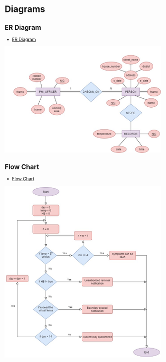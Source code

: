 # Diagrams

## ER Diagram

- [ER Diagram](https://viewer.diagrams.net/?highlight=0000ff&edit=_blank&layers=1&nav=1&title=Untitled%20Diagram.drawio#R7Vxbb5tIFP41kXYfagFzAT8mjtNWq23aeLXb7ktEzMRGxeBi3Dj99TtcBphLYkzAE7yRIoU5AwN8fOfKMWdgstq9j9318s%2FII8GZZXi7M3B5ZlmWYWP6L5U85hLTgIVkEfteIasEM%2F8XYTsW0q3vkQ23YxJFQeKveeE8CkMyTziZG8fRA7%2FbfRTwZ127CyIJZnM3kKX%2F%2BF6yzKUOMir5B%2BIvluzMplHMrFy2cyHYLF0veqiJwPQMTOIoSvKt1W5CghQ9hkt%2B3NUTs%2BWFxSRMmhxw%2Fu%2BXq7%2Fd97PN%2Bsf06pf7Zee%2BO39XrPLTDbbFDU8%2BTCd%2FzG6vPxVXnTwyKOJltLrbUjwvHpZ%2BQmZrd57OPNAnT2XLZBXQkUk37%2F0gmERBFGfHAc8lzv2cyjdJHH0ntRk8d8jdPZ0proLECdk9eXtmCRqlG4lWJIkf6S7FAcBx8kMKpkEH5eOH6rGVD2dZe2TjQuYWTFmUS1dg0o0CzwOwtSRsP09vZipgo23okXQp42BwiekhYqvAHWMbuLgbcJHNg4tMayTD6yjQBagndIGM7oePt9dXVx8n05sBQmw6TSA2zWNiDCWMJWBJ6J2nZpaOwigkPJBk5ydfa9vfUvzpXeWjy13xOLLBIxuE9Mq%2F1ge1o9JhdVg2YsflV0Y8yZwLD4BefbSN52Q%2FtRI3XpBkn%2FGUH2jtcSHF02KymARu4v%2FkL1f1CIszfI58eiMlX6DJ8wU7Agvy2yyOqvsFcSEsLCTSKcdBWihjVHnb7UmG%2Fp8kY8HMPpJZOkkGDMEoQcFZNiUZwHsW6plkWCIZxQIHSWrV127I0Q3%2F2KYx2cU8N%2FTnKYyLO%2Fc3esX0j57fUG79nm6mFKFBZpi8u3dXfvCYH76KwmiTuRtul00W7aY7GOtddV66tcj%2FIzGyRvSWU2kWNZYjBgHKQKCSy3Q7vTCU3jWiYO7b1yz3ZWRutYxVLZNDXc5UEznQ5USp26kk0266ket3KjGzYa7j%2FPhbNk51lkmo0maiSvBYF%2BQ6LwiEVQrdF3bi1qnuJLMDTSAsp0r0Kk1GTJfLvVGFONNp5Vyp26pLoHpVihe1k3FXUagbStW0eoZO7RyPtcUhUi%2FP2QAVVZSnAfDA03AWQj5NNuSA5ScKvtaFvBaxBUR1y60EtTq5oWC6KbgoGvglvF%2Fio8XCb9VDy0LkBv4ipMM5pQyh8os0jPRpBnpeTKx8z0tPowxb%2BcC2izzKgrylNuQoFCo8jtVXGmVLplvOoE4GfSQ6XN3oO4roLNeILdOFTx8nNS3ZPqki9Gz%2BevMUlE%2FnX%2FfOnMyV9YM7B0HUEfKWkOJCLCOPVclXX8iPXxoXK2PccuaJCJdF08bIZiH0t3oErQynNeRezlvu1UFYzKoJNZLNaWTqztNrDLerO2oSh6XGJhLUGMpqbCuYIeYjnamxKZdY2%2BrxyAZ8ujpGVmN1tpqrc7bEZxL7FIHUJ2qrrxjqR%2F2m5Icx0JIYeB%2B6KzIwzZbqo0Yj%2F9yfYssV6GCAsJpiZWasG9cXV52ZwTTPDirulbbygEKiDquotSJ4OlZRLgm29suII1o7l2y%2BOp6BN551wTO5fvEQxd%2F9cJFeQ0zcgfkLCwr%2BQvGeXRVgo978hapE0TbA5jS5ea6sJVVmzNqryW%2BK3IkiywWZm%2Bnk%2BuZyJtHtJd0GHiKOB1Va7Fh3APfU0GEr6ozKdo7emmXkSsTsr%2BubqYztq%2B5CQmI03bQLyekN2A7rD0OyjoxQr%2FsFOxasI7IHah0ZqzSG01qi6cY0y92HNp5ZYpbfkmfSQsgeHZlpct0lIas1id1kGw%2Bt%2BgKh6Ifl6ovSX%2FRWfrE6K78c2FvVpo%2BrS0VunBdrVeSTCactue%2FPc5Oh6S8SzKFtN8uG%2B4ujVWWtk3xhj8ei6VQ1TKtUsbd%2BaUuu9ST%2B4N4IYLCf00fthLC6q%2FAMyiWxisP%2BFAbrdElI5ItIhKYuCTl7FurbJXXXclPU9oeSK6NBxD4nQzQgF7taE61lsmxryZabWzRbK9HErKztzx6QGKMc%2BWcPQC7%2BDbH1A48BB6P23g8gV7uG2PuBWdWZ4Yp14yrXdk40e5EavXW3GwO57rO5PYGMXHsfN5ALHWSIwGL42oDtsIOnXbjO5YXHiqFA00KlpX6cR6pTGrxrwVbbOiUSfJT4hqzvEEp%2Fe4kWlllvLDsmyzorPQys6XUQP4PHY2dkO9geY4QhNJjjqbgychCdh8DGdF%2BrHQVF%2F3r8N6uws7KE2crOHfIblQ452NTS5RGyLg7axrMcdLrhIBKzkqNzsMufS7WrjekojIGmFVitdtA2n%2BXguBsOii109tE5KFd3PJ%2FmVv48kbn4unM2QZ%2FBuFnO1luBB8oFnmW03ZDbQf7YFAr1MxW8rAJ8HHgVRZwkJiS5HWB1EtljHl1FwcE%2BKrpyJcf1vJhsNkNDVvxWItBtFvr6MdZrf%2FHa0OvnzHvLsl%2Fq2OX%2BnJY0a5fg6KAYbBpZQr0%2FEzoZjnVYLxySKWvOM61pNDbwMykMJU89hXHGsB0JkQ1GGDoWSCMUExqiux2PTGiZAGEL2MAQe%2FH7ZqjeLwtpeWnSnJ1aE2wMeeNVfr3m8A6nZwkItRIQqeqM%2BRv99LuYHBPZRzGFD2YirPpiZvrhZ%2BPSdxexu6r1COSLnvqH%2B0yTb5IxVc0cKu62%2BHbcWfHxxBotqs8mgul%2F)

![ER](img/ER.jpg)


## Flow Chart

- [Flow Chart](https://viewer.diagrams.net/?highlight=0000ff&edit=_blank&layers=1&nav=1&title=Untitled%20Diagram.drawio#R7VxLd9o4FP4ts2DZHGz5xbKkSdpOO2d6aKeTpbAFeCJb1IgE5tePZMsYSwoYYztk4i5S64FkdL%2F7vmIArqPNXQKXi68kQHhgDoPNAHwYmKYxBB77j%2Fdssx7bBFnHPAkDManomIT%2FovyToncdBmhVmkgJwTRcljt9EsfIp6U%2BmCTkqTxtRnB51yWcI6Vj4kOs9v4MA7rIej3TLfo%2FonC%2ByHc2nFE2EsF8svgmqwUMyNNeF7gZgOuEEJo9RZtrhPnh5efy89P2J%2F7y4Nx9%2Frb6BX%2BMf%2F%2F%2Bx1%2FvssVuT%2FnI7iskKKbNLi1o%2BQjxWpxXALesI30esgUdzHYcTxP2NOdPFEXLQ%2BMfx%2Fuj6bHRbU6LhKzjAPH3MdjUp0VI0WQJfT76xNDH%2BhY0wmJ4RmIq4GSwsx7PMVxxLLDVxyuakIcdPfnsHXH48CzE%2BJpgkqTbgpnnI9%2FffWxvZOrZls0%2FUfGEBSUeUULRZg9f4sTvEIkQTfgB5qOeQJPgHjAU7PRUYNHIAbbYw6Et%2BqCA%2F3y3dEFi9iCofALFLYXif5ADhBqWifIPonQrqALXlLAuktAFmZMY4i%2BELDXE420UB%2B85M7P2FBP%2FIeu6Dfm7p3uwlpjvHacvhlOEx9B%2FmKcvmhM0JjHiSwVMAIjvUrzcTdF7IrVXZJ346MA8R4g1mMzRwfUETfkLHgSPAEuOiwRhSMPHskDTAUOs9CcJ2fcqppDZbMVeTEbObsP6YLIVMN0zWS%2Bj6ThBXjXe2kFTVZAYrYGkmCOEGXDKwszObYN8jYwDxKeaR5ujoC2ccb4TKsl0YMR1SKqHWAdwuVmBsB%2BuVUwmCxJNWf9RNVRWLAxmtzAKMT%2BBjwg%2FIhr6UKOsIA7nMWv4DBMo0SOMbRnGc9Zyitb3FNFMSCtKLIDIm2mVmON7aDprU4mNynS3RholNtQoMa8tJeYqSJhsoyUl0YqTHMbs7xRxgiMU91YIY1SJcY2KVojVFgG93gphm7GT%2FJsvdmXnzfvdi7DGh02ptRWthvVNrkD2zRf3a%2FhgfLPv58D3Jttv4POd%2FemdaVfUTAJ1wyvA%2FpWA155FoygrJqVKW7t2t8pq1JtGnUBVP9G8FCOqKTjlbygbP6m%2F%2FVvaMaQJG%2BoNneYMHUenJzs1dHIg75H9R8y4fUESRoQghWxE2Ch7igkNZ4xKNCS90cPkv2GViQk0xLRaMnq0ClRl4QmTZFRVChiHyxWqQKfyYSMjsJGrO%2ByR4wLodBjnYizRnYWpPWxDOeybOPg%2FHLUjGTYj%2B6WPWg0iv0FjfhPSPVuete7FNvy5sOR5YzvYM%2Bs7dQAO2vXHHYCqoakLcQC8K7u0uTuSXIDsaBQX4Kgv4bUX%2BNIevBqz5xGOzOjrsyyaLIsuQNWt9lHVTy8RX41EtFSBeFaovq60y8WPLcHbqyvHJD6x5IValmOGKshSJzaVZnn4Pk0oZ7LNUnmm92YrS0U5XWONgCoVdd7sqDWpqGZweqm4k2%2FPSsWGpVvOhW2LLcuVsg5WTbFlGRKQnY7FVh%2FLLenmkmYuFHUjuvmoznUrgrf79LilpMfdK9epB3l7WC%2FVztCQ1m%2Fl05Z8wqoNpjDVaFbhlGQKnYemc6H0lt0TIAlCSxMc87r0Tkw1YvNm9fC%2BFt7p5E70cM5BXbsPlixL6oZBLFmht6yHTdV9eLOwfX1OddXcLXgZrgCyUVmZK%2BSF5Chj21yhFmGmTjXa%2BCjNENIFyvxrqVT7MUzoOs0czlDs95nj8zLHhhxs1qUbDVvV8q152%2BYz9ZKiwr8cb2GWWh9tabJ2wHM6rB3Q07%2Ba2%2FpWNOYJht5zGtPoVmOamosF%2BgRsVZ15GYk5KQo9qhsXUhaqGM5%2B3knW72NI8aeRuMRTMGe2YqNqHRy%2BmpUL8d7Hzkal2Iujqz%2FRSV%2FQWlFE76xcQKy7smQ815uQ4nUjoyEfG7jdyLR8n3Zlmuqq9DxxiQ78Icf8qDXSUXqptbCWkl5v2YEHqp825tiC6Snt3Pi%2BvPdgea%2FraLLbnZb3AvVW2ltMEwoBZwzq%2BFsl8dZwarG5QkhwwXd0JUPEqRvWBPaRhdqWiuoVwcna99FqNVtjzA%2F31xomMKZhzMVjLw8leeh5L33dAajxJ01deC8OL1YcVg4%2FeZcrDg1HKQIHzQhEZaG2i8DVgosDYu81skpl56keM72o8%2BRW5CWjIiud6TwBuRJYvh1dN%2FupLNQ2V%2FSF9nW4omF0V75vfSZsHbnErm7qwJXN5K5ha%2Faw7RS25%2Flx51ZCy%2FfK6zplMmxdr2MbpC8cvATYVrW3z4StXITsyLmIurDNE6idwVaXi8vKoTjYSvh1fq1JPvBulcLqPZtg28tNMZiXUN1ihitzeL1Ir%2FE7opTmNlvUET9EJvEH8%2BdpmTHKwQKBxP3IguhS6mV4dCD0IX4vBqIwCFKQ6gIeZb48DZInhCGGJUobeX51Lwrh2poohHl6FII1ix9fzaBS%2FIQtuPkP)

![Flow Chart](img/FC.jpg)

